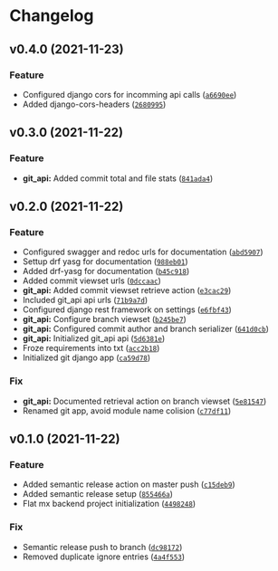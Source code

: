 # Changelog

<!--next-version-placeholder-->

## v0.4.0 (2021-11-23)
### Feature
* Configured django cors for incomming api calls ([`a6690ee`](https://github.com/lalish99/flat-mx-backend-interview-test/commit/a6690eeeb3891d2e63d4b82623a41608e58d7205))
* Added django-cors-headers ([`2680995`](https://github.com/lalish99/flat-mx-backend-interview-test/commit/2680995f236f4a9a9a4347fdd30b6603f2254372))

## v0.3.0 (2021-11-22)
### Feature
* **git_api:** Added commit total and file stats ([`841ada4`](https://github.com/lalish99/flat-mx-backend-interview-test/commit/841ada46fdeb37877947197e0a984f03b8a98264))

## v0.2.0 (2021-11-22)
### Feature
* Configured swagger and redoc urls for documentation ([`abd5907`](https://github.com/lalish99/flat-mx-backend-interview-test/commit/abd59072196829a65368f4750bf62c014741a9f9))
* Settup drf yasg for documentation ([`988eb01`](https://github.com/lalish99/flat-mx-backend-interview-test/commit/988eb016afe005907110f568844de7712ac41a87))
* Added drf-yasg for documentation ([`b45c918`](https://github.com/lalish99/flat-mx-backend-interview-test/commit/b45c918a38b53bd7ef0eb02eedbacbb16775be72))
* Added commit viewset urls ([`0dccaac`](https://github.com/lalish99/flat-mx-backend-interview-test/commit/0dccaac081c4e44b5a3e2de6a5c51024438bb7c1))
* **git_api:** Added commit viewset retrieve action ([`e3cac29`](https://github.com/lalish99/flat-mx-backend-interview-test/commit/e3cac29abf9d0684e2a084c6e9c13fbe9da404a0))
* Included git_api api urls ([`71b9a7d`](https://github.com/lalish99/flat-mx-backend-interview-test/commit/71b9a7dbafcab3636adb3e30eef22b1a6afb5534))
* Configured django rest framework on settings ([`e6fbf43`](https://github.com/lalish99/flat-mx-backend-interview-test/commit/e6fbf4354e83c37481a70c527dfd3fe3b4f528b2))
* **git_api:** Configure branch viewset ([`b245be7`](https://github.com/lalish99/flat-mx-backend-interview-test/commit/b245be758fc06f39e0c39ae4eaa58b30c77b3ae3))
* **git_api:** Configured commit author and branch serializer ([`641d0cb`](https://github.com/lalish99/flat-mx-backend-interview-test/commit/641d0cba3df3007a2daf9ecf58bdb2e31592604e))
* **git_api:** Initialized git_api api ([`5d6381e`](https://github.com/lalish99/flat-mx-backend-interview-test/commit/5d6381eaf7d3515a9dd7ba8dac734fbe8eac5703))
* Froze requirements into txt ([`acc2b18`](https://github.com/lalish99/flat-mx-backend-interview-test/commit/acc2b186beac6562a540a52167403373af6c7c1a))
* Initialized git django app ([`ca59d78`](https://github.com/lalish99/flat-mx-backend-interview-test/commit/ca59d788ec1fc1dbc21b939a631ed83bd8bca5a3))

### Fix
* **git_api:** Documented retrieval action on branch viewset ([`5e81547`](https://github.com/lalish99/flat-mx-backend-interview-test/commit/5e81547856c3217bc5302509b0def92ab86a2c68))
* Renamed git app, avoid module name colision ([`c77df11`](https://github.com/lalish99/flat-mx-backend-interview-test/commit/c77df11707b976e520813ce7f84f8ad1293fb56a))

## v0.1.0 (2021-11-22)
### Feature
* Added semantic release action on master push ([`c15deb9`](https://github.com/lalish99/flat-mx-backend-interview-test/commit/c15deb980a1781e5728da8d6add6c722dd1fb3b4))
* Added semantic release setup ([`855466a`](https://github.com/lalish99/flat-mx-backend-interview-test/commit/855466a37eb8e552d6fc9c262777ab75100c1fa5))
* Flat mx backend project initialization ([`4498248`](https://github.com/lalish99/flat-mx-backend-interview-test/commit/449824842f45bb8bcd8fe2031681c38515af2c9c))

### Fix
* Semantic release push to branch ([`dc98172`](https://github.com/lalish99/flat-mx-backend-interview-test/commit/dc9817242b9f9ecd113c6ec2f4e70f5ed304d509))
* Removed duplicate ignore entries ([`4a4f553`](https://github.com/lalish99/flat-mx-backend-interview-test/commit/4a4f5534a2acbae776bca338dac5904bd5c0ce2c))

